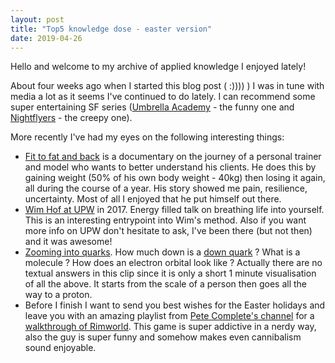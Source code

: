 ```yaml
---
layout: post
title: "Top5 knowledge dose - easter version"
date: 2019-04-26
---
```

Hello and welcome to my archive of applied knowledge I enjoyed lately!

About four weeks ago when I started this blog post ( :)))) ) I was in tune with media a lot as it seems I've continued to do lately. I can recommend some super entertaining SF series ([Umbrella Academy](https://www.netflix.com/watch/80186864) - the funny one and [Nightflyers](https://www.netflix.com/watch/80211571) - the creepy one).

More recently I've had my eyes on the following interesting things:
- [Fit to fat and back](https://www.youtube.com/watch?v=ew7g7AqGqzo) is a documentary on the journey of a personal trainer and model who wants to better understand his clients. He does this by gaining weight (50% of his own body weight - 40kg) then losing it again, all during the course of a year. His story showed me pain, resilience, uncertainty. Most of all I enjoyed that he put himself out there.
- [Wim Hof at UPW](https://www.facebook.com/icemanwimhof/videos/1802623663088908/) in 2017. Energy filled talk on breathing life into yourself. This is an interesting entrypoint into Wim's method. Also if you want more info on UPW don't hesitate to ask, I've been there (but not then) and it was awesome!
- [Zooming into quarks](https://vid.pr0gramm.com/2019/04/18/640fcab311acdfb5.mp4). How much down is a [down quark](https://en.wikipedia.org/wiki/Down_quark) ? What is a molecule ? How does an electron orbital look like ? Actually there are no textual answers in this clip since it is only a short 1 minute visualisation of all the above. It starts from the scale of a person then goes all the way to a proton.
- Before I finish I want to send you best wishes for the Easter holidays and leave you with an amazing playlist from [Pete Complete's channel](https://www.youtube.com/channel/UC0Xe2bvq_2uucE2IRALSR_Q) for a [walkthrough of Rimworld](https://www.youtube.com/watch?v=XUk4IzwHXcQ&list=PL_lgEqY9K6UXUVco5XysDNAeUnCqSFcqS). This game is super addictive in a nerdy way, also the guy is super funny and somehow makes even cannibalism sound enjoyable. 

